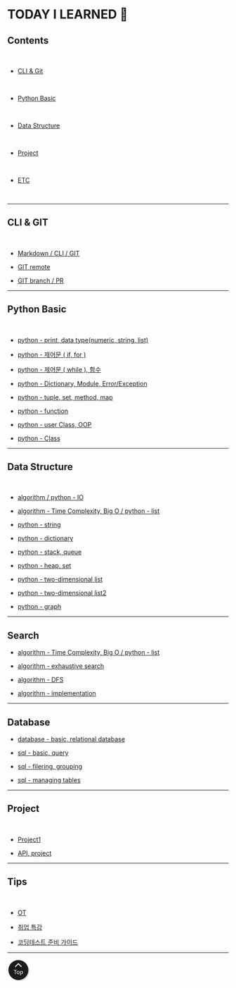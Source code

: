 <h1 class="myTitle">TODAY I LEARNED &#128214;</h1>


<link rel="stylesheet" type="text/css" href="assets/stylesheets/floating_btn.css"/>
<!--script type="text/javascript" src="http://code.jquery.com/jquery-latest.js"></script>
<script type="text/javascript" src="assets/javascripts/floating_btn.js"></script-->

<!--assets-->

<!--a style="display:scroll; position:fixed; bottom:10px; right:5px;" href="#" title="top"><img src="assets/images/btn_top.png"></a-->


## Contents
<br>

- [CLI & Git](#cli--git)
<br>

- [Python Basic](#python-basic)
<br>

- [Data Structure](#python-data-structure)
<br>

- [Project](#project)
<br>

- [ETC](#tips)
<br>


-----

## CLI & GIT
<br>

-   [Markdown / CLI / GIT](week01/day2/week01-2.md/#week01-2)

-   [GIT remote](week01/day3/week01-3.md/#week01-3)

-   [GIT branch / PR](week01/day4/week01-4.md/#week01-4)


-----


## Python Basic
<br>

-   [python - print, data type(numeric, string, list)](week02/day1/week02-1.md/#week02-1)

-   [python - 제어문 ( if, for )](week02/day2/week02-2.md/#week02-2)

-   [python - 제어문 ( while ), 함수](week02/day3/week02-3.md/#week02-3)

-   [python - Dictionary, Module, Error/Exception](week02/day4/week02-4.md/#week02-4)

-   [python - tuple, set, method, map](week03/day1/week03-1.md/#week03-1)

-   [python - function](week03/day2/week03-2.md/#week03-2)

-   [python - user Class, OOP](week03/day3/week03-3.md/#week03-3)

-   [python - Class](week03/day4/week03-4.md/#week03-4)


-----


## Data Structure
<br>

-   [algorithm / python - IO](week04/day1/week04-1.md/#week04-1)

-   [algorithm - Time Complexity, Big O / python - list](week04/day2/week04-2.md/#week04-2)

-   [python - string](week04/day3/week04-3.md/#week04-3)

-   [python - dictionary](week04/day4/week04-4.md/#week04-4)

-   [python - stack, queue](week05/day1/week05-1.md/#week05-1)

-   [python - heap, set](week05/day2/week05-2.md/#week05-2)

-   [python - two-dimensional list](week06/day1/week06-1.md/#week06-1)

-   [python - two-dimensional list2](week06/day2/week06-2.md/#week06-2)

-   [python - graph](week06/day4/week06-4.md/#week06-4)


-----


## Search

-   [algorithm - Time Complexity, Big O / python - list](week04/day2/week04-2.md/#week04-2)

-   [algorithm - exhaustive search](week06/day3/week06-3.md/#week06-3)

-   [algorithm - DFS](week07/day1/week07-1.md/#week07-1)

-   [algorithm - implementation](week07/day2/week07-2.md/#week07-2)


-----


## Database

-   [database - basic, relational database](week07/day3/week07-3.md)

-   [sql - basic, query](week07/day4/week07-4.md)

-   [sql - filering, grouping](week08/day1/week08-1.md)

-   [sql - managing tables](week08/day2/week08-2.md)


-----


## Project
<br>

-   [Project1](week02/day5/week02-5.md/#week02-5)

-   [API, project](week03/day5/week03-5.md/#week03-5)


-----


## Tips
<br>

-   [OT](week01/day1/week01-1.md/#week01-1)

-   [취업 특강](week01/day5/week01-5.md/#week01-5)

-   [코딩테스트 준비 가이드](week04/day5/week04-5.md/#week04-5)


-----

<a class="myTopBtn" href="#"><img src="assets/images/btn_top.png"></a>
